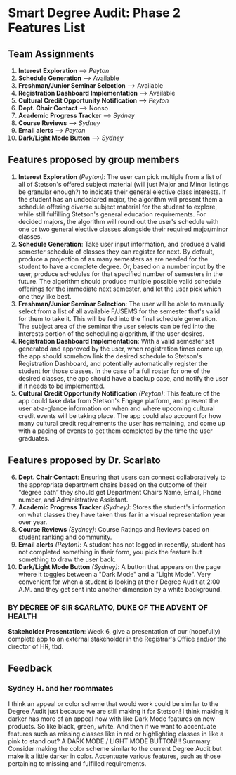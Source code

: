 # Smart Degree Audit: Phase 2 Features List

## Team Assignments

1. **Interest Exploration** --> *Peyton*
2. **Schedule Generation** --> Available
3. **Freshman/Junior Seminar Selection** --> Available
4. **Registration Dashboard Implementation** --> Available
5. **Cultural Credit Opportunity Notification** --> *Peyton*
6. **Dept. Chair Contact** --> Nonso
7. **Academic Progress Tracker** --> *Sydney*
8. **Course Reviews** --> *Sydney*
9. **Email alerts** --> *Peyton*
10. **Dark/Light Mode Button** --> *Sydney*

## Features proposed by group members

1. **Interest Exploration** *(Peyton)*: The user can pick multiple from a list of all of Stetson's offered subject material (will just Major and Minor listings be granular enough?) to indicate their general elective class interests. If the student has an undeclared major, the algorithm will present them a schedule offering diverse subject material for the student to explore, while still fulfilling Stetson's general education requirements. For decided majors, the algorithm will round out the user's schedule with one or two general elective classes alongside their required major/minor classes.
2. **Schedule Generation**: Take user input information, and produce a valid semester schedule of classes they can register for next. By default, produce a projection of as many semesters as are needed for the student to have a complete degree. Or, based on a number input by the user, produce schedules for that specified number of semesters in the future. The algorithm should produce multiple possible valid schedule offerings for the immediate next semester, and let the user pick which one they like best.
3. **Freshman/Junior Seminar Selection**: The user will be able to manually select from a list of all available F/JSEMS for the semester that's valid for them to take it. This will be fed into the final schedule generation. The subject area of the seminar the user selects can be fed into the interests portion of the scheduling algorithm, if the user desires.
4. **Registration Dashboard Implementation**: With a valid semester set generated and approved by the user, when registration times come up, the app should somehow link the desired schedule to Stetson's Registration Dashboard, and potentially automatically register the student for those classes. In the case of a full roster for one of the desired classes, the app should have a backup case, and notify the user if it needs to be implemented.
5. **Cultural Credit Opportunity Notification** *(Peyton)*: This feature of the app could take data from Stetson's Engage platform, and present the user at-a-glance information on when and where upcoming cultural credit events will be taking place. The app could also account for how many cultural credit requirements the user has remaining, and come up with a pacing of events to get them completed by the time the user graduates.

## Features proposed by Dr. Scarlato

6. **Dept. Chair Contact**: Ensuring that users can connect collaboratively to the appropriate department chairs based on the outcome of their “degree path” they should get Department Chairs Name, Email, Phone number, and Administrative Assistant.
7. **Academic Progress Tracker** *(Sydney)*: Stores the student's information on what classes they have taken thus far in a visual representation year over year.
8. **Course Reviews** *(Sydney)*: Course Ratings and Reviews based on student ranking and community.
9. **Email alerts** *(Peyton)*: A student has not logged in recently, student has not completed something in their form, you pick the feature but something to draw the user back.
10. **Dark/Light Mode Button** *(Sydney)*: A button that appears on the page where it toggles between a "Dark Mode" and a "Light Mode". Very convenient for when a student is looking at their Degree Audit at 2:00 A.M. and they get sent into another dimension by a white background.

### BY DECREE OF SIR SCARLATO, DUKE OF THE ADVENT OF HEALTH

**Stakeholder Presentation**: Week 6, give a presentation of our (hopefully) complete app to an external stakeholder in the Registrar's Office and/or the director of HR, tbd.

## Feedback

### Sydney H. and her roommates

I think an appeal or color scheme that would work could be similar to the Degree Audit just because we are still making it for Stetson! I think making it darker has more of an appeal now with like Dark Mode features on new products. So like black, green, white. And then if we want to accentuate features such as missing classes like in red or highlighting classes in like a pink to stand out?
    A DARK MODE / LIGHT MODE BUTTON!!!
    Summary: Consider making the color scheme similar to the current Degree Audit but make it a little darker in color. Accentuate various features, such as those pertaining to missing and fulfilled requirements.
